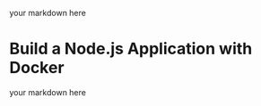 your markdown here
<h1 id="my-custom-anchor-name">
  Build a Node.js Application with Docker
</h1>
your markdown here
